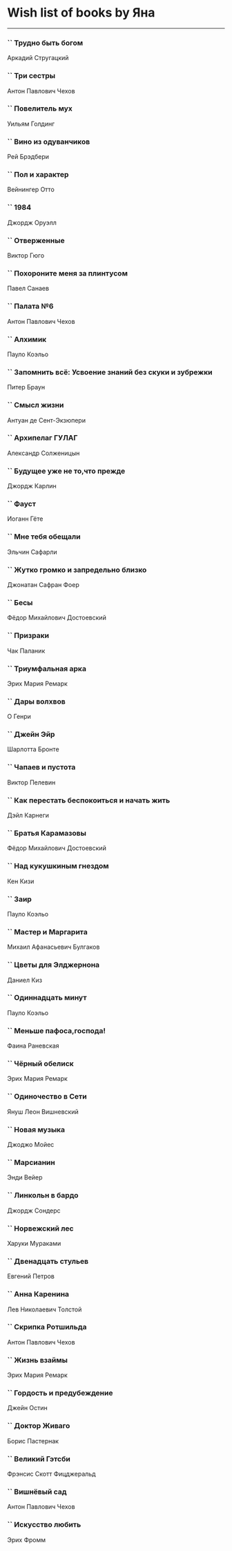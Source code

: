 # Wish list of books by Яна
---

### `` Трудно быть богом
Аркадий Стругацкий

### `` Три сестры
Антон Павлович Чехов

### `` Повелитель мух
Уильям Голдинг

### `` Вино из одуванчиков
Рей Брэдбери

### `` Пол и характер
Вейнингер Отто

### `` 1984
Джордж Оруэлл

### `` Отверженные
Виктор Гюго

### `` Похороните меня за плинтусом
Павел Санаев

### `` Палата №6
Антон Павлович Чехов

### `` Алхимик
Пауло Коэльо

### `` Запомнить всё: Усвоение знаний без скуки и зубрежки
Питер Браун

### `` Смысл жизни
Антуан де Сент-Экзюпери

### `` Архипелаг ГУЛАГ
Александр Солженицын

### `` Будущее уже не то,что прежде
Джордж Карлин

### `` Фауст
Иоганн Гёте

### `` Мне тебя обещали
Эльчин Сафарли

### `` Жутко громко и запредельно близко
Джонатан Сафран Фоер

### `` Бесы
Фёдор Михайлович Достоевский

### `` Призраки
Чак Паланик

### `` Триумфальная арка
Эрих Мария Ремарк

### `` Дары волхвов
О Генри

### `` Джейн Эйр
Шарлотта Бронте

### `` Чапаев и пустота
Виктор Пелевин

### `` Как перестать беспокоиться и начать жить
Дэйл Карнеги

### `` Братья Карамазовы
Фёдор Михайлович Достоевский

### `` Над кукушкиным гнездом
Кен Кизи

### `` Заир
Пауло Коэльо

### `` Мастер и Маргарита
Михаил Афанасьевич Булгаков

### `` Цветы для Элджернона
Даниел Киз

### `` Одиннадцать минут
Пауло Коэльо

### `` Меньше пафоса,господа!
Фаина Раневская

### `` Чёрный обелиск
Эрих Мария Ремарк

### `` Одиночество в Сети
Януш Леон Вишневский

### `` Новая музыка
Джоджо Мойес

### `` Марсианин
Энди Вейер

### `` Линкольн в бардо
Джордж Сондерс

### `` Норвежский лес
Харуки Мураками

### `` Двенадцать стульев
Евгений Петров

### `` Анна Каренина
Лев Николаевич Толстой

### `` Скрипка Ротшильда
Антон Павлович Чехов

### `` Жизнь взаймы
Эрих Мария Ремарк

### `` Гордость и предубеждение
Джейн Остин

### `` Доктор Живаго
Борис Пастернак

### `` Великий Гэтсби
Фрэнсис Скотт Фицджеральд

### `` Вишнёвый сад
Антон Павлович Чехов

### `` Искусство любить
Эрих Фромм

